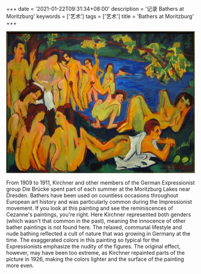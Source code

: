 +++
date = '2021-01-22T09:31:34+08:00'
description = '记录 Bathers at Moritzburg'
keywords = ['艺术']
tags = ['艺术']
title = 'Bathers at Moritzburg'
+++

![bathers-at-moritzburg.png](/images/bathers-at-moritzburg.jpeg)

From 1909 to 1911, Kirchner and other members of the German Expressionist group Die Brücke spent part of each summer at the Moritzburg Lakes near Dresden. Bathers have been used on countless occasions throughout European art history and was particularly common during the Impressionist movement. If you look at this painting and see the reminiscences of Cezanne's paintings, you're right. Here Kirchner represented both genders (which wasn't that common in the past), meaning the innocence of other bather paintings is not found here. The relaxed, communal lifestyle and nude bathing reflected a cult of nature that was growing in Germany at the time. The exaggerated colors in this painting so typical for the Expressionists emphasize the nudity of the figures. The original effect, however, may have been too extreme, as Kirchner repainted parts of the picture in 1926, making the colors lighter and the surface of the painting more even.
